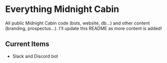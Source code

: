 # Everything Midnight Cabin

All public Midnight Cabin code (bots, website, db...) and other content (branding, prospectus...). I'll update this README as more content is added!

## Current Items

* Slack and Discord bot
